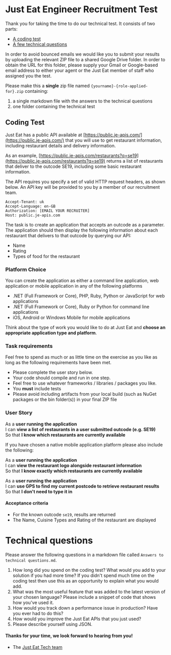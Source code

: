 Just Eat Engineer Recruitment Test
==================================

Thank you for taking the time to do our technical test. It consists of two parts:

* [A coding test](#coding-test)
* [A few technical questions](#technical-questions)

In order to avoid bounced emails we would like you to submit your results by uploading the relevant ZIP file to a shared Google Drive folder. In order to obtain the URL for this folder, please supply your Gmail or Google-based email address to either your agent or the Just Eat member of staff who assigned you the test.

Please make this a **single** zip file named `{yourname}-{role-applied-for}.zip` containing:

1. a single markdown file with the answers to the technical questions
2. one folder containing the technical test

## Coding Test

Just Eat has a public API available at [https://public.je-apis.com/](https://public.je-apis.com/) that you will use to get restaurant information, including restaurant details and delivery information.

As an example, [https://public.je-apis.com/restaurants?q=se19](https://public.je-apis.com/restaurants?q=se19) returns a list of restaurants that deliver to the outcode SE19, including some basic restaurant information.

The API requires you specify a set of valid HTTP request headers, as shown below. An API key will be provided to you by a member of our recruitment team.

```
Accept-Tenant: uk
Accept-Language: en-GB
Authorization: [EMAIL YOUR RECRUITER]
Host: public.je-apis.com
```

The task is to create an application that accepts an outcode as a parameter. The application should then display the following information about each restaurant that delivers to that outcode by querying our API:

- Name
- Rating
- Types of food for the restaurant

### Platform Choice

You can create the application as either a command line application, web application or mobile application in any of the following platforms

- .NET (Full Framework or Core), PHP, Ruby, Python or JavaScript for web applications
- .NET (Full Framework or Core), Ruby or Python for command line applications
- iOS, Android or Windows Mobile for mobile applications

Think about the type of work you would like to do at Just Eat and **choose an appropriate application type and platform**.

### Task requirements

Feel free to spend as much or as little time on the exercise as you like as long as the following requirements have been met.  

- Please complete the user story below.
- Your code should compile and run in one step.
- Feel free to use whatever frameworks / libraries / packages you like.
- You **must** include tests
- Please avoid including artifacts from your local build (such as NuGet packages or the bin folder(s)) in your final ZIP file

### User Story

As a **user running the application**  
I can **view a list of restaurants in a user submitted outcode (e.g. SE19)**  
So that **I know which restaurants are currently available**

If you have chosen a native mobile application platform please also include the following:

As a **user running the application**  
I can **view the restaurant logo alongside restaurant information**  
So that **I know exactly which restaurants are currently available**

As a **user running the application**  
I can **use GPS to find my current postcode to retrieve restaurant results**  
So that **I don't need to type it in**

#### Acceptance criteria

- For the known outcode `se19`, results are returned
- The Name, Cuisine Types and Rating of the restaurant are displayed

# Technical questions

Please answer the following questions in a markdown file called `Answers to technical questions.md`.

1. How long did you spend on the coding test? What would you add to your solution if you had more time? If you didn't spend much time on the coding test then use this as an opportunity to explain what you would add.
2. What was the most useful feature that was added to the latest version of your chosen language? Please include a snippet of code that shows how you've used it.
3. How would you track down a performance issue in production? Have you ever had to do this?
4. How would you improve the Just Eat APIs that you just used?
5. Please describe yourself using JSON.


#### Thanks for your time, we look forward to hearing from you!
- The [Just Eat Tech team](https://careers.just-eat.com/departments/technology)
